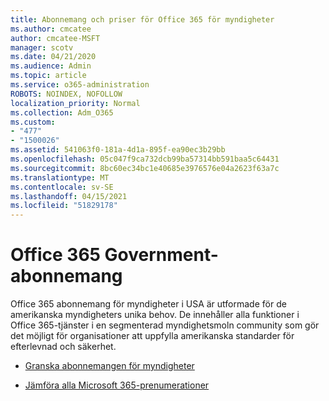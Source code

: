 ```yaml
---
title: Abonnemang och priser för Office 365 för myndigheter
ms.author: cmcatee
author: cmcatee-MSFT
manager: scotv
ms.date: 04/21/2020
ms.audience: Admin
ms.topic: article
ms.service: o365-administration
ROBOTS: NOINDEX, NOFOLLOW
localization_priority: Normal
ms.collection: Adm_O365
ms.custom:
- "477"
- "1500026"
ms.assetid: 541063f0-181a-4d1a-895f-ea90ec3b29bb
ms.openlocfilehash: 05c047f9ca732dcb99ba57314bb591baa5c64431
ms.sourcegitcommit: 8bc60ec34bc1e40685e3976576e04a2623f63a7c
ms.translationtype: MT
ms.contentlocale: sv-SE
ms.lasthandoff: 04/15/2021
ms.locfileid: "51829178"
---
```

# <a name="office-365-government-plans"></a>Office 365 Government-abonnemang

Office 365 abonnemang för myndigheter i USA är utformade för de amerikanska myndigheters unika behov. De innehåller alla funktioner i Office 365-tjänster i en segmenterad myndighetsmoln community som gör det möjligt för organisationer att uppfylla amerikanska standarder för efterlevnad och säkerhet.
  
- [Granska abonnemangen för myndigheter](https://products.office.com/government/compare-office-365-government-plans)

- [Jämföra alla Microsoft 365-prenumerationer](https://products.office.com/business/compare-more-office-365-for-business-plans)